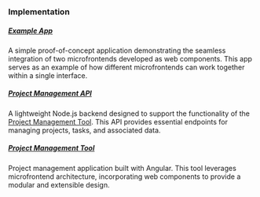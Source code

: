 ### Implementation

##### [Example App](example-app)

A simple proof-of-concept application demonstrating the seamless integration of two microfrontends developed as web components. This app serves as an example of how different microfrontends can work together within a single interface.

##### [Project Management API](project-management-api)

A lightweight Node.js backend designed to support the functionality of the [Project Management Tool](project-management-tool). This API provides essential endpoints for managing projects, tasks, and associated data.

##### [Project Management Tool](project-management-tool)

Project management application built with Angular. This tool leverages microfrontend architecture, incorporating web components to provide a modular and extensible design.
